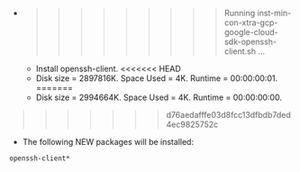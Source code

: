 * >>>>>>>>> Running inst-min-con-xtra-gcp-google-cloud-sdk-openssh-client.sh ...
  * Install openssh-client.
<<<<<<< HEAD
  * Disk size = 2897816K. Space Used = 4K. Runtime = 00:00:00:01.
=======
  * Disk size = 2994664K. Space Used = 4K. Runtime = 00:00:00:00.
>>>>>>> d76aedafffe03d8fcc13dfbdb7ded4ec9825752c
  * The following NEW packages will be installed:
  ```bash
openssh-client*
  ```
